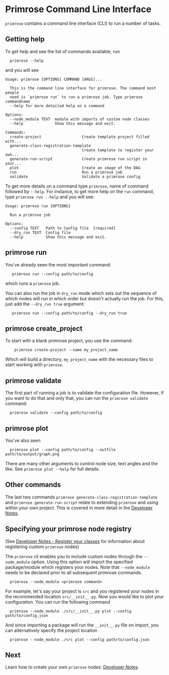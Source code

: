 # Primrose Command Line Interface

`primrose` contains a command line interface (CLI) to run a number of tasks.

## Getting help
To get help and see the list of commands available, run

```
  primrose --help
```
and you will see
```
Usage: primrose [OPTIONS] COMMAND [ARGS]...

  This is the command line interface for primrose. The command most people
  need is `primrose run` to run a primrose job. Type primrose commandname
  --help for more detailed help on a command

Options:
  --node_module TEXT  module with imports of custom node classes
  --help              Show this message and exit.

Commands:
  create-project                  Create template project filled with...
  generate-class-registration-template
                                  Create template to register your own...
  generate-run-script             Create primrose run script in your...
  plot                            Create an image of the DAG
  run                             Run a primrose job
  validate                        Validate a primrose config
```
To get more details on a command type `primrose`, name of command followed by `--help`. For instance, to get more help on the `run` command, type `primrose run --help` and you will see:

```
Usage: primrose run [OPTIONS]

  Run a primrose job

Options:
  --config TEXT   Path to Config file  [required]
  --dry_run TEXT  Config file
  --help          Show this message and exit.
  ```

## primrose run
You've already seen the most important command:
```
   primrose run --config path/to/config
```
which runs a `primrose` job.

You can also run the job in `dry_run` mode which sets out the sequence of which nodes will run in which order but doesn't actually run the job. For this, just add the `--dry_run true` argument:

```
   primrose run --config path/to/config --dry_run true
```

## primrose create_project
To start with a blank primrose project, you use the command:
```
    primrose create-project --name my_project_name
```
Which will build a directory, `my_project_name` with the necessary files to start working with `primrose`.


## primrose validate
The first part of running a job is to validate the configuration file. However, if you want to do that and only that, you can run the `primrose validate` command:

```
  primrose validate --config path/to/config
```

## primrose plot
You've also seen 
```
  primrose plot --config path/to/config --outfile path/to/output/graph.png
```
There are many other arguments to control node size, text angles and the like. See `primrose plot --help` for full details.

## Other commands
The last two commands `primrose generate-class-registration-template` and `primrose generate-run-script` relate to 
extending `primrose` and using within your own project. This is covered in more detail in the [Developer Notes](README_DEVELOPER_NOTES.md).

## Specifying your primrose node registry
(See [Developer Notes - Register your classes](README_DEVELOPER_NOTES.md###-step-2:-register-your-classes) for information about registering custom `primrose` nodes)

The `primrose` cli enables you to include custom nodes through the `--node_module` option. Using this option will import the specified package/module which registers your nodes. Note that `--node_module` needs to be declared prior to all subsequent primrose commands.
```
  primrose --node_module <primrose command>
```
For example, let's say your project is `src` and you registered your nodes in the recommended location `src/__init__.py`. Now you would like to plot your configuration. You can run the following command
```
  primrose --node_module ./src/__init__.py plot --config path/to/config.json
``` 
And since importing a package will run the `__init__.py` file on import, you can alternatively specify the project location
```
  primrose --node_module ./src plot --config path/to/config.json
```

## Next
Learn how to create your own `primrose` nodes: [Developer Notes](README_DEVELOPER_NOTES.md)